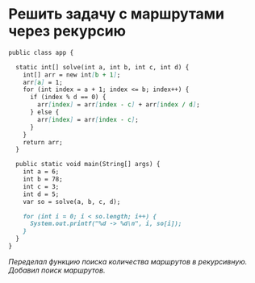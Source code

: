 # Решить задачу с маршрутами через рекурсию

```markdown
public class app {

  static int[] solve(int a, int b, int c, int d) {
    int[] arr = new int[b + 1];
    arr[a] = 1;
    for (int index = a + 1; index <= b; index++) {
      if (index % d == 0) {
        arr[index] = arr[index - c] + arr[index / d];
      } else {
        arr[index] = arr[index - c];
      }
    }
    return arr;
  }

  public static void main(String[] args) {
    int a = 6;
    int b = 78;
    int c = 3;
    int d = 5;
    var so = solve(a, b, c, d);

    for (int i = 0; i < so.length; i++) {
      System.out.printf("%d -> %d\n", i, so[i]);
    }
  }
}
```

*Переделал функцию поиска количества маршрутов в рекурсивную. Добавил поиск маршрутов.*

